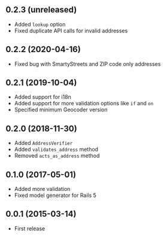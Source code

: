 ## 0.2.3 (unreleased)

- Added `lookup` option
- Fixed duplicate API calls for invalid addresses

## 0.2.2 (2020-04-16)

- Fixed bug with SmartyStreets and ZIP code only addresses

## 0.2.1 (2019-10-04)

- Added support for i18n
- Added support for more validation options like `if` and `on`
- Specified minimum Geocoder version

## 0.2.0 (2018-11-30)

- Added `AddressVerifier`
- Added `validates_address` method
- Removed `acts_as_address` method

## 0.1.0 (2017-05-01)

- Added more validation
- Fixed model generator for Rails 5

## 0.0.1 (2015-03-14)

- First release
